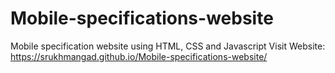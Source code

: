 # Mobile-specifications-website
Mobile specification website using HTML, CSS and Javascript
Visit Website: https://srukhmangad.github.io/Mobile-specifications-website/

